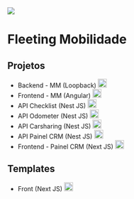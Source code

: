 <img src="https://static.wixstatic.com/media/e194a6_5670bb2541844ab39f931363ca75bf94~mv2.png/v1/fill/w_234,h_60,al_c,q_85,usm_0.66_1.00_0.01,enc_auto/Fleeting%20ID%20Cor%20Nova-sangria.png" />
<h1>Fleeting Mobilidade</h1>

<h2>Projetos</h2>
<ul>
    <li>Backend - MM (Loopback) <img style="height: 20px; " src="https://seeklogo.com/images/L/loopback-logo-517982E646-seeklogo.com.png" /></li> 
    <li>Frontend - MM (Angular) <img style="height: 20px; " src="https://upload.wikimedia.org/wikipedia/commons/thumb/c/cf/Angular_full_color_logo.svg/2048px-Angular_full_color_logo.svg.png" /></li>
    <li>API Checklist (Nest JS) <img style="height: 20px; " src="https://docs.nestjs.com/assets/logo-small.svg" /></li>
    <li>API Odometer (Nest JS) <img style="height: 20px; " src="https://docs.nestjs.com/assets/logo-small.svg" /></li>
    <li>API Carsharing (Nest JS) <img style="height: 20px; " src="https://docs.nestjs.com/assets/logo-small.svg" /></li>
    <li>API Painel CRM (Nest JS) <img style="height: 20px; " src="https://docs.nestjs.com/assets/logo-small.svg" /></li>
    <li>Frontend - Painel CRM (Next JS) <img style="height: 20px; " src="https://www.rlogical.com/wp-content/uploads/2021/08/Rlogical-Blog-Images-thumbnail.png" /></li>
</ul>

<h2>Templates</h2>
<ul>
    <li>Front (Next JS) <img style="height: 20px; " src="https://www.rlogical.com/wp-content/uploads/2021/08/Rlogical-Blog-Images-thumbnail.png" /></li>
</ul>

